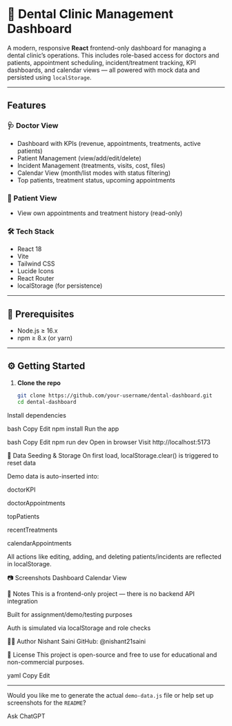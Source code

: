 
# 🦷 Dental Clinic Management Dashboard

A modern, responsive **React** frontend-only dashboard for managing a dental clinic’s operations. This includes role-based access for doctors and patients, appointment scheduling, incident/treatment tracking, KPI dashboards, and calendar views — all powered with mock data and persisted using `localStorage`.

---

##  Features

### 🩺 Doctor View
- Dashboard with KPIs (revenue, appointments, treatments, active patients)
- Patient Management (view/add/edit/delete)
- Incident Management (treatments, visits, cost, files)
- Calendar View (month/list modes with status filtering)
- Top patients, treatment status, upcoming appointments

### 👤 Patient View
- View own appointments and treatment history (read-only)

### 🛠 Tech Stack
- React 18
- Vite
- Tailwind CSS
- Lucide Icons
- React Router
- localStorage (for persistence)

---


## 🧪 Prerequisites

- Node.js ≥ 16.x
- npm ≥ 8.x (or yarn)

---

## ⚙️ Getting Started

1. **Clone the repo**
   ```bash
   git clone https://github.com/your-username/dental-dashboard.git
   cd dental-dashboard
Install dependencies

bash
Copy
Edit
npm install
Run the app

bash
Copy
Edit
npm run dev
Open in browser
Visit http://localhost:5173

🧼 Data Seeding & Storage
On first load, localStorage.clear() is triggered to reset data

Demo data is auto-inserted into:

doctorKPI

doctorAppointments

topPatients

recentTreatments

calendarAppointments

All actions like editing, adding, and deleting patients/incidents are reflected in localStorage.

📷 Screenshots
Dashboard	Calendar View

📝 Notes
This is a frontend-only project — there is no backend API integration

Built for assignment/demo/testing purposes

Auth is simulated via localStorage and role checks

🧑‍💻 Author
Nishant Saini
GitHub: @nishant21saini

📄 License
This project is open-source and free to use for educational and non-commercial purposes.

yaml
Copy
Edit

---

Would you like me to generate the actual `demo-data.js` file or help set up screenshots for the `README`?








Ask ChatGPT


